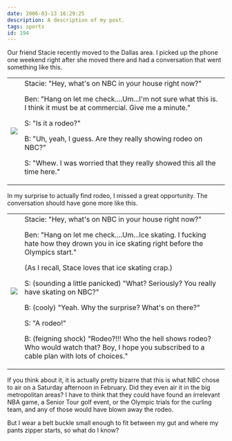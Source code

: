```yaml
---
date: 2006-03-13 16:29:25
description: A description of my post.
tags: sports
id: 194
---
```

Our friend Stacie recently moved to the Dallas area.  I picked up the phone one weekend right after she moved there and had a conversation that went something like this.
<!--more-->
<table><tr><td width =15><img src="/img/spacer.gif"/></td><td>
Stacie:  "Hey, what's on NBC in your house right now?"

Ben:  "Hang on let me check....Um...I'm not sure what this is.  I think it must be at commercial.  Give me a minute."

S:  "Is it a rodeo?"

B:  "Uh, yeah, I guess.  Are they really showing rodeo on NBC?"

S:  "Whew.  I was worried that they really showed this all the time here."
</td></tr></table>

In my surprise to actually find rodeo, I missed a great opportunity.  The conversation should have gone more like this.

<table><tr><td width =15><img src="/img/spacer.gif"/></td><td>
Stacie:  "Hey, what's on NBC in your house right now?"

Ben:  "Hang on let me check....Um...Ice skating.  I fucking hate how they drown you in ice skating right before the Olympics start."

(As I recall, Stace loves that ice skating crap.)

S:  (sounding a little panicked) "What?  Seriously?  You really have skating on NBC?"

B:  (cooly) "Yeah.  Why the surprise?  What's on there?"

S:  "A rodeo!"

B:  (feigning shock)  "Rodeo?!!!  Who the hell shows rodeo?  Who would watch that?  Boy, I hope you subscribed to a cable plan with lots of choices."
</td></tr></table>

If you think about it, it is actually pretty bizarre that this is what NBC chose to air on a Saturday afternoon in February.  Did they even air it in the big metropolitan areas?  I have to think that they could have found an irrelevant NBA game, a Senior Tour golf event, or the Olympic trials for the curling team, and any of those would have blown away the rodeo.

But I wear a belt buckle small enough to fit between my gut and where my pants zipper starts, so what do I know?

